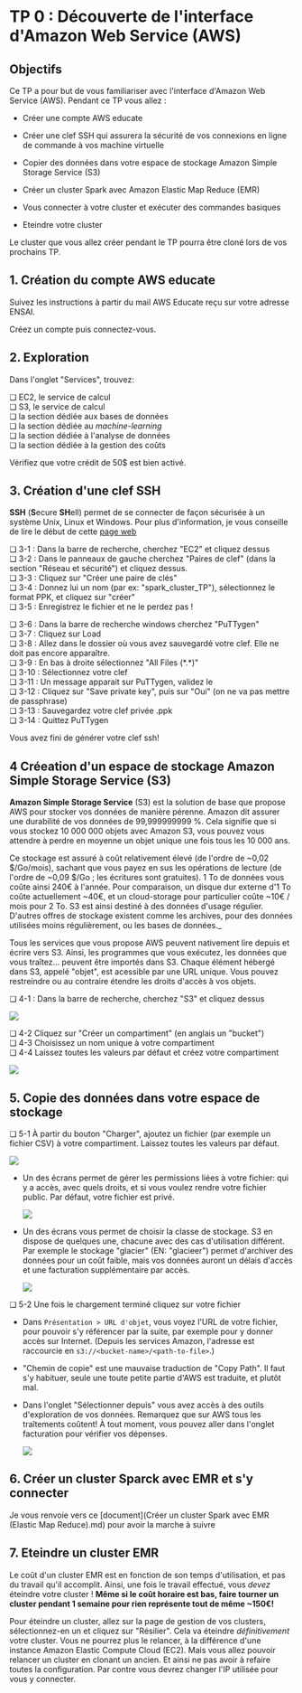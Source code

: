 # TP 0 : Découverte de l'interface d'Amazon Web Service (AWS)

## Objectifs

Ce TP a pour but de vous familiariser avec l'interface d'Amazon Web Service (AWS). Pendant ce TP vous allez :

- Créer une compte AWS educate

- Créer une clef SSH qui assurera la sécurité de vos connexions en ligne de commande à vos machine virtuelle

- Copier des données dans votre espace de stockage Amazon Simple Storage Service (S3)

- Créer un cluster Spark avec Amazon Elastic Map Reduce (EMR)
- Vous connecter à votre cluster et exécuter des commandes basiques
- Eteindre votre cluster

Le cluster que vous allez créer pendant le TP pourra être cloné lors de vos prochains TP.

## 1. Création du compte AWS educate

Suivez les instructions à partir du mail AWS Educate reçu sur votre adresse ENSAI.

Créez un compte puis connectez-vous.

## 2. Exploration

Dans l'onglet "Services", trouvez:

&#x274f; EC2, le service de calcul  
&#x274f; S3, le service de calcul  
&#x274f; la section dédiée aux bases de données  
&#x274f; la section dédiée au _machine-learning_  
&#x274f; la section dédiée à l'analyse de données  
&#x274f; la section dédiée à la gestion des coûts  

Vérifiez que votre crédit de 50$ est bien activé.

## 3. Création d'une clef SSH

**SSH** (**S**ecure **SH**ell) permet de se connecter de façon sécurisée à un système Unix, Linux et Windows. Pour plus d'information, je vous conseille de lire le début de cette [page web ](https://doc.fedora-fr.org/wiki/SSH_:_Authentification_par_cl%C3%A9)

&#x274f; 3-1 : Dans la barre de recherche, cherchez "EC2" et cliquez dessus  
&#x274f; 3-2 : Dans le panneaux de gauche cherchez "Paires de clef" (dans la section "Réseau et sécurité") et cliquez dessus.  
&#x274f; 3-3 : Cliquez sur "Créer une paire de clés"  
&#x274f; 3-4 : Donnez lui un nom (par ex: "spark_cluster_TP"), sélectionnez le format PPK, et cliquez sur "créer"  
&#x274f; 3-5 : Enregistrez le fichier et ne le perdez pas !  
<!-- ce qui suit ne me semble pas nécessaire -->
&#x274f; 3-6 : Dans la barre de recherche windows cherchez "PuTTygen"  
&#x274f; 3-7 : Cliquez sur Load  
&#x274f; 3-8 : Allez dans le dossier où vous avez sauvegardé votre clef. Elle ne doit pas encore apparaître.  
&#x274f; 3-9 : En bas à droite sélectionnez "All Files (*\.\*)"  
&#x274f; 3-10 : Sélectionnez votre clef  
&#x274f; 3-11 : Un message apparait sur PuTTygen, validez le  
&#x274f; 3-12 : Cliquez sur "Save private key", puis sur "Oui" (on ne va pas mettre de passphrase)  
&#x274f; 3-13 : Sauvegardez votre clef privée .ppk  
&#x274f; 3-14 : Quittez PuTTygen  
<!-- jusqu'ici -->

Vous avez fini de générer votre clef ssh!

## 4 Créeation d'un espace de stockage Amazon Simple Storage Service (S3)

**Amazon Simple Storage Service** (S3) est la solution de base que propose AWS pour stocker vos données de manière pérenne. Amazon dit assurer une durabilité de vos données de 99,999999999 %. Cela signifie que si vous stockez 10 000 000 objets avec Amazon S3, vous  pouvez vous attendre à perdre en moyenne un objet unique une fois tous les 10 000 ans.

Ce stockage est assuré à coût relativement élevé (de l'ordre de ~0,02 \$/Go/mois), sachant que vous payez en sus les opérations de lecture (de l'ordre de ~0,09 \$/Go ; les écritures sont gratuites). 1 To de données vous coûte ainsi 240€ à l'année. Pour comparaison, un disque dur externe d'1 To coûte actuellement ~40€, et un cloud-storage pour particulier coûte ~10€ / mois pour 2 To. S3 est ainsi destiné à des données d'usage régulier. D'autres offres de stockage existent comme les archives, pour des données utilisées moins régulièrement, ou les bases de données._

Tous les services que vous propose AWS peuvent nativement lire depuis et écrire vers S3. Ainsi, les programmes que vous exécutez, les données que vous traîtez... peuvent être importés dans S3. Chaque élément hébergé dans S3, appelé "objet", est acessible par une URL unique. Vous pouvez restreindre ou au contraire étendre les droits d'accès à vos objets.

&#x274f; 4-1 : Dans la barre de recherche, cherchez "S3" et cliquez dessus

![](../img/s3/s3_accueil.png)

&#x274f; 4-2 Cliquez sur "Créer un compartiment" (en anglais un "bucket")  
&#x274f; 4-3 Choisissez un nom unique à votre compartiment  
&#x274f; 4-4 Laissez toutes les valeurs par défaut et créez votre compartiment  

![](../img/s3/creer_compartiment.png)

## 5. Copie des données dans votre espace de stockage

&#x274f; 5-1 À partir du bouton "Charger", ajoutez un fichier (par exemple un fichier CSV) à votre compartiment. Laissez toutes les valeurs par défaut.

![](../img/s3/s3_charger.png)

- Un des écrans permet de gérer les permissions liées à votre fichier: qui y a accès, avec quels droits, et si vous voulez rendre votre fichier public. Par défaut, votre fichier est privé.
  
    ![](../img/s3/s3_permission.png)
  
- Un des écrans vous permet de choisir la classe de stockage. S3 en dispose de quelques une, chacune avec des cas d'utilisation différent. Par exemple le stockage "glacier" (EN: "glacieer") permet d'archiver des données pour un coût faible, mais vos données auront un délais d'accès et une facturation supplémentaire par accès.

    ![](../img/s3/s3_type.png)
 
&#x274f; 5-2 Une fois le chargement terminé cliquez sur votre fichier

- Dans `Présentation > URL d'objet`, vous voyez l'URL de votre fichier, pour pouvoir s'y référencer par la suite, par exemple pour y donner accès sur Internet. (Depuis les services Amazon, l'adresse est raccourcie en `s3://<bucket-name>/<path-to-file>`.)
- "Chemin de copie" est une mauvaise traduction de "Copy Path". Il faut s'y habituer, seule une toute petite partie d'AWS est traduite, et plutôt mal.
- Dans l'onglet "Sélectionner depuis" vous avez accès à des outils d'exploration de vos données. Remarquez que sur AWS tous les traîtements coûtent! À tout moment, vous pouvez aller dans l'onglet facturation pour vérifier vos dépenses.
    
    ![](../img/s3/s3_fichier.png)

<!--

## 6. Créer une machine virtuelle

&#x274f; Cliquez sur "EC2" dans l'onglet services
&#x274f; Comme précédemment, créez une paire de clés //// ici par contre, le format ppk n'est pas disponible, mais en fait on s'en fout un peu ////
&#x274f; Sur la page d'accueil, cliquez sur "Lancer une instance"
&#x274f; Sélectionnez l'image-machine "Linux 2"

Amazon vous propose un grand nombre de machines virtuelles pré-configurées, avec des configurations physiques variables.

&#x274f; Choisissez une image machine à 4 coeurs ou plus, parmis les configurations prévues pour un usage général, cliquez sur "Vérifie et lancer"
&#x274f; Choisissez la paire de clé précédemment créer
Lisez les avertissements, puis passez outre

Votre machine virtuelle (ou "instance"), est en cours de déploiement.

&#x274f; Avec Putty ... XXXXXXXXXXXXX

Vous êtes connecté à votre machine! Elle n'a pas d'écran ni d'interface web et ne comprend que les lignes de commande.

&#x274f; Pour installaer R, par exemple, lancez la commande: `sudo amazon-linux-extras install R3.4`.

Et voilà! Vous pouvez maintenant effectuer des calculs R sur votre instance.

&#x274f; Prenez le programme R XXXXXXXXXX et exécutez-le sur le fichier XXXXXXXXXXXX avec la commande `R XXXXXXXX`.

-->

## 6. Créer un cluster Sparck avec EMR et s'y connecter

Je vous renvoie vers ce  [document](Créer un cluster Spark avec EMR (Elastic Map Reduce).md) pour avoir la marche à suivre



## 7. Eteindre un cluster EMR

<!-- éteindre l'ensemble des instances lancées -->

Le coût d'un cluster EMR est en fonction de son temps d'utilisation, et pas du travail qu'il accomplit. Ainsi, une fois le travail effectué, vous _devez_ éteindre votre cluster ! **Même si le coût horaire est bas, faire tourner un cluster pendant 1 semaine pour rien représente tout de même ~150€!**

Pour éteindre un cluster, allez sur la page de gestion de vos clusters, sélectionnez-en un et cliquez sur "Résilier". Cela va éteindre _définitivement_ votre cluster. Vous ne pourrez plus le relancer, à la différence d'une instance Amazon Elastic Compute Cloud (EC2). Mais vous allez pouvoir relancer un cluster en clonant un ancien. Et ainsi ne pas avoir à refaire toutes la configuration. Par contre vous devrez changer l'IP utilisée pour vous y connecter.